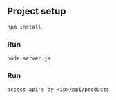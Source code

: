 ## Project setup
```
npm install
```

### Run
```
node server.js
```

### Run
```
access api's by <ip>/api/products
```
